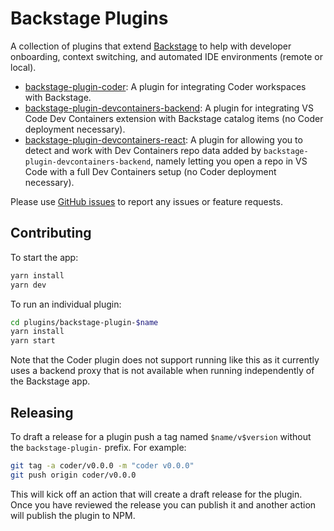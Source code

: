 # Backstage Plugins

A collection of plugins that extend [Backstage](https://backstage.io) to help with developer onboarding, context switching, and automated IDE environments (remote or local).

- [backstage-plugin-coder](./plugins/backstage-plugin-coder/README.md): A plugin for integrating Coder workspaces with Backstage.
- [backstage-plugin-devcontainers-backend](./plugins/backstage-plugin-devcontainers/README.md): A plugin for integrating VS Code Dev Containers extension with Backstage catalog items (no Coder deployment necessary).
- [backstage-plugin-devcontainers-react](./plugins/backstage-plugin-devcontainers-react/README.md): A plugin for allowing you to detect and work with Dev Containers repo data added by `backstage-plugin-devcontainers-backend`, namely letting you open a repo in VS Code with a full Dev Containers setup (no Coder deployment necessary).

Please use [GitHub issues](https://github.com/coder/backstage-plugins/issues) to report any issues or feature requests.

## Contributing

To start the app:

```sh
yarn install
yarn dev
```

To run an individual plugin:

```sh
cd plugins/backstage-plugin-$name
yarn install
yarn start
```

Note that the Coder plugin does not support running like this as it currently
uses a backend proxy that is not available when running independently of the
Backstage app.

## Releasing

To draft a release for a plugin push a tag named `$name/v$version` without the
`backstage-plugin-` prefix. For example:

```sh
git tag -a coder/v0.0.0 -m "coder v0.0.0"
git push origin coder/v0.0.0
```

This will kick off an action that will create a draft release for the plugin.
Once you have reviewed the release you can publish it and another action will
publish the plugin to NPM.
